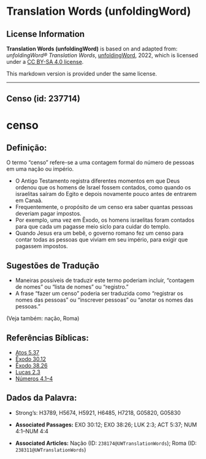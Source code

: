 # Translation Words (unfoldingWord)

## License Information

**Translation Words (unfoldingWord)** is based on and adapted from: _unfoldingWord® Translation Words_, [unfoldingWord](https://unfoldingword.org/utw), 2022, which is licensed under a [CC BY-SA 4.0 license](https://creativecommons.org/licenses/by-sa/4.0/legalcode.en).

This markdown version is provided under the same license.



--------------------------------

## Censo (id: 237714)

censo
=====

Definição:
----------

O termo “censo” refere\-se a uma contagem formal do número de pessoas em uma nação ou império.

* O Antigo Testamento registra diferentes momentos em que Deus ordenou que os homens de Israel fossem contados, como quando os israelitas saíram do Egito e depois novamente pouco antes de entrarem em Canaã.
* Frequentemente, o propósito de um censo era saber quantas pessoas deveriam pagar impostos.
* Por exemplo, uma vez em Êxodo, os homens israelitas foram contados para que cada um pagasse meio siclo para cuidar do templo.
* Quando Jesus era um bebê, o governo romano fez um censo para contar todas as pessoas que viviam em seu império, para exigir que pagassem impostos.

Sugestões de Tradução
---------------------

* Maneiras possíveis de traduzir este termo poderiam incluir, “contagem de nomes” ou “lista de nomes” ou “registro.”
* A frase “fazer um censo” poderia ser traduzida como “registrar os nomes das pessoas” ou “inscrever pessoas” ou “anotar os nomes das pessoas.”

(Veja também: nação, Roma)

Referências Bíblicas:
---------------------

* [Atos 5\.37](https://ref.ly/Acts5:37)
* [Êxodo 30\.12](https://ref.ly/Exod30:12)
* [Êxodo 38\.26](https://ref.ly/Exod38:26)
* [Lucas 2\.3](https://ref.ly/Luke2:3)
* [Números 4\.1–4](https://ref.ly/Num4:1-Num4:4)

Dados da Palavra:
-----------------

* Strong’s: H3789, H5674, H5921, H6485, H7218, G05820, G05830

* **Associated Passages:** EXO 30:12; EXO 38:26; LUK 2:3; ACT 5:37; NUM 4:1–NUM 4:4
* **Associated Articles:** Nação (ID: `238174@UWTranslationWords`); Roma (ID: `238311@UWTranslationWords`)

